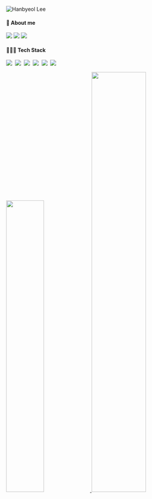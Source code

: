 ![Hanbyeol Lee](https://capsule-render.vercel.app/api?type=waving&height=200&text=HanbyeolLee&fontAlign=70&fontAlignY=40&color=gradient)

#### 🌱 About me
<p>
  <a href="https://velog.io/@hanbyeolee" target="_blank"><img src="https://img.shields.io/badge/Tech_Blog-DD0B78?style=flat-square&logo=GitHub%20Sponsors&logoColor=white"/></a>
  <a href="https://www.linkedin.com/in/yhb1834/" target="_blank"><img src="https://img.shields.io/badge/yhb1834-0A66C2?style=flat-square&logo=Linkedin&logoColor=white"/></a>
  <a href="mailto:yhb18340@gmail.com" target="_blank"><img src="https://img.shields.io/badge/yhb18340@gmail.com-EA4335?style=flat-square&logo=Gmail&logoColor=white"/></a>
</p>


#### 👩🏻‍💻 Tech Stack 
<p>
  <a><img src="https://img.shields.io/badge/Python-3766AB?style=flat-square&logo=Python&logoColor=white"/></a>&nbsp
  <img src="https://img.shields.io/badge/#FCC624?style=flat-square&logo=Linux&logoColor=white"/></a>&nbsp
  <img src="https://img.shields.io/badge/#22314E?style=flat-square&logo=ROS&logoColor=white"/></a>&nbsp
  <img src="https://img.shields.io/badge/#3DDC84?style=flat-square&logo=Android&logoColor=white"/></a>&nbsp
  <img src="https://img.shields.io/badge/#A8B9CC?style=flat-square&logo=C&logoColor=white"/></a>&nbsp
  <img src="https://img.shields.io/badge/#EE4C2C?style=flat-square&logo=#EE4C2C&logoColor=white"/></a>&nbsp
  
</p>


<a href="s">
  <img src="https://github-readme-stats.vercel.app/api/top-langs/?username=yhb1834&exclude_repo=yhb1834.github.io&layout=compact&theme=tokyonight" width="45%"/>
</a>
<a href="s">
  <img src="https://github-readme-stats.vercel.app/api?username=yhb1834&theme=tokyonight&show_icons=true" width="54%" />
</a>


<!--
**yhb1834/yhb1834** is a ✨ _special_ ✨ repository because its `README.md` (this file) appears on your GitHub profile.

Here are some ideas to get you started:

- 🔭 I’m currently working on ...
- 🌱 I’m currently learning ...
- 👯 I’m looking to collaborate on ...
- 🤔 I’m looking for help with ...
- 💬 Ask me about ...
- 📫 How to reach me: ...
- 😄 Pronouns: ...
- ⚡ Fun fact: ...
-->
